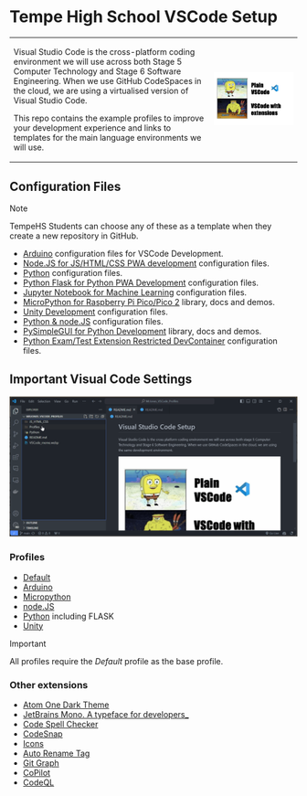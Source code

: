 # Tempe High School VSCode Setup

<table cellspacing="0" cellpadding="0" style="border: none!important;">
  <tr cellspacing="0" cellpadding="0" style="border: none!important;">
    <td style="border: none!important;"><p>Visual Studio Code is the cross-platform coding environment we will use across both Stage 5 Computer Technology and Stage 6 Software Engineering. When we use GitHub CodeSpaces in the cloud, we are using a virtualised version of Visual Studio Code.</p>
    <p>This repo contains the example profiles to improve your development experience and links to templates for the main language environments we will use.</p></td>
    <td style="border: 0px solid #fff!important;"><div align="center"><img src="VSCode_meme.webp" width="auto" style="margin:auto"/></div></td>
  </tr>
</table>

## Configuration Files

> [!Note]
> TempeHS Students can choose any of these as a template when they create a new repository in GitHub.

- [Arduino](https://github.com/TempeHS/TempeHS_Arduino_DevContainer) configuration files for VSCode Development.
- [Node.JS for JS/HTML/CSS PWA development](https://github.com/TempeHS/TempeHS_HTML-CSS-JS-nodeJS-DevContainer) configuration files.
- [Python](https://github.com/TempeHS/TempeHS_Python_DevContainer) configuration files.
- [Python Flask for Python PWA Development](https://github.com/TempeHS/TempeHS_Python-Flask_DevContainer) configuration files.
- [Jupyter Notebook for Machine Learning](https://github.com/TempeHS/TempeHS_Jupyter-Notebook_DevContainer) configuration files.
- [MicroPython for Raspberry Pi Pico/Pico 2](https://github.com/TempeHS/TempeHS_MicroPython_DevContainer) library, docs and demos.
- [Unity Development](https://github.com/TempeHS/TempeHS_Unity_DevContainer) configuration files.
- [Python & node.JS](https://github.com/TempeHS/TempeHS_Python-nodeJS-DevContainer) configuration files.
- [PySimpleGUI for Python Development](https://github.com/TempeHS/PySimpleGUI-4-GPL3v) library, docs and demos.
- [Python Exam/Test Extension Restricted DevContainer](https://github.com/TempeHS/Python_DevContainer_Examination_Environment) configuration files.

## Important Visual Code Settings

![How to import profiles](import_profile.gif)

### Profiles

- [Default](/Profiles/Default.code-profile)
- [Arduino](/Profiles/Arduino_Development.code-profile)
- [Micropython](/Profiles/MicroPython_Pico_Development.code-profile)
- [node.JS](/Profiles/Node.js_PWA_Development.code-profile)
- [Python](/Profiles/Python_Flask_PWA_Development.code-profile) including FLASK
- [Unity](/Profiles/Unity_Development.code-profile)

> [!Important]
> All profiles require the _Default_ profile as the base profile.

### Other extensions

- [Atom One Dark Theme](https://marketplace.visualstudio.com/items?itemName=akamud.vscode-theme-onedark)
- [JetBrains Mono. A typeface for developers​\_](https://marketplace.visualstudio.com/items?itemName=NarasimaPandiyan.jetbrainsmono)
- [Code Spell Checker](https://marketplace.visualstudio.com/items?itemName=streetsidesoftware.code-spell-checker)
- [CodeSnap](https://marketplace.visualstudio.com/items?itemName=adpyke.codesnap)
- [Icons](https://marketplace.visualstudio.com/items?itemName=tal7aouy.icons)
- [Auto Rename Tag](https://marketplace.visualstudio.com/items?itemName=formulahendry.auto-rename-tag)
- [Git Graph](https://marketplace.visualstudio.com/items?itemName=mhutchie.git-graph)
- [CoPilot](https://marketplace.visualstudio.com/items?itemName=GitHub.copilot)
- [CodeQL](https://marketplace.visualstudio.com/items?itemName=GitHub.vscode-codeql)

